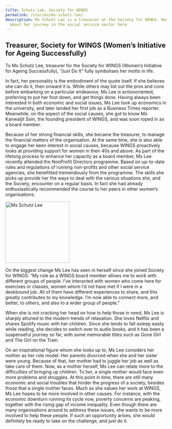 ```yaml
---
title: Schutz Lee, Society for WINGS
permalink: /stories/ms-schutz-lee/
description: Ms Schutz Lee is a treasurer at the Society for WINGS. Read more
  about her journey in the social service sector here.
---
```

## Treasurer, Society for WINGS (Women’s Initiative for Ageing Successfully)

To Ms Schutz Lee, treasurer for the Society for WINGS (Women’s Initiative for Ageing Successfully), “Just Do It” fully symbolises her motto in life.

In fact, her personality is the embodiment of the quote itself. If she believes she can do it, then onward it is. While others may list out the pros and cons before embarking on a particular endeavour, Ms Lee is actionoriented, preferring to put her foot down, and get things done. Having always been interested in both economic and social issues, Ms Lee took up economics in the university, and later landed her first job as a Business Times reporter. Meanwhile, on the aspect of the social causes, she got to know Ms Kanwaljit Soin, the founding president of WINGS, and was soon roped in as a board member.

Because of her strong financial skills, she became the treasurer, to manage the financial matters of the organisation. At the same time, she is also able to engage her keen interest in social causes, because WINGS proactively looks at providing support for women in their 40s and above. As part of the lifelong process to enhance her capacity as a board member, Ms Lee recently attended the NonProfit Directors programme. Based on up-to-date rules and regulations of running non-profits and other social service agencies, she benefitted tremendously from the programme. The skills she picks up provide her the ways to deal with the various situations she, and the Society, encounter on a regular basis. In fact she had already enthusiastically recommended the course to her peers in other women’s organisations.

<img alt="Ms Schutz Lee" src="/images/stories/pages/ms-schutz-lee.jpg" style="width: 200px; height: 191px;" />

On the biggest change Ms Lee has seen in herself since she joined Society for WINGS: “My role as a WINGS board member allows me to work with different groups of people. I’ve interacted with women who come here for exercises or classes, women whom I’d not have met if I were in a deskbound job. All of them have different experiences to share, and this greatly contributes to my knowledge. I’m now able to connect more, and better, to others, and also to a wider group of people.”

When she is not cracking her head on how to help those in need, Ms Lee is sharply attuned to the modern trends of relaxation. She loves Netflix and shares Spotify music with her children. Since she tends to fall asleep easily while reading, she decides to switch over to audio books, and it has been a suspenseful journey so far, with some memorable titles such as Gone Girl and The Girl on the Train.

On an inspirational figure whom she looks up to, Ms Lee considers her mother as her role model. Her parents divorced when she and her sister were young. Because of that, her mother had to juggle her job as well as take care of them. Now, as a mother herself, Ms Lee can relate more to the difficulties of bringing up children. To her, a single mother would face even more problems and struggles. At this point in time, there are still many economic and social troubles that hinder the progress of a society,
besides those that a single mother faces. Much as she values her work at WINGS, Ms Lee hopes to be more involved in other causes. For instance, with the economic downturn running its cycle now, poverty concerns are peaking, together with the rising gap of income inequality. Even though there are many organisations around to address these issues, she wants to be more involved to help these people. If such an opportunity arises, she would definitely be ready to take on the challenge, and just do it.